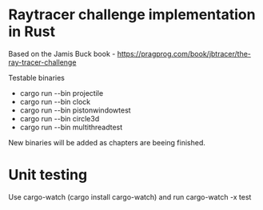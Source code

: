 # Raytracer challenge implementation in Rust

Based on the Jamis Buck book - https://pragprog.com/book/jbtracer/the-ray-tracer-challenge

Testable binaries
- cargo run --bin projectile
- cargo run --bin clock
- cargo run --bin pistonwindowtest
- cargo run --bin circle3d
- cargo run --bin multithreadtest

New binaries will be added as chapters are beeing finished.

# Unit testing

Use cargo-watch (cargo install cargo-watch) and run cargo-watch -x test
